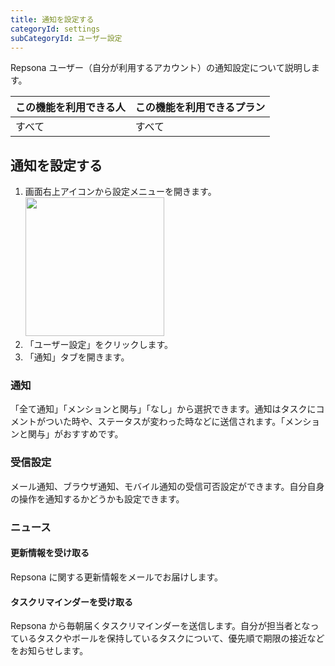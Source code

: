 ```yaml
---
title: 通知を設定する
categoryId: settings
subCategoryId: ユーザー設定
---
```


Repsona ユーザー（自分が利用するアカウント）の通知設定について説明します。

|この機能を利用できる人|この機能を利用できるプラン|
|---|---|
|すべて|すべて|

## 通知を設定する

1. 画面右上アイコンから設定メニューを開きます。<br><img src="/images/help/menu-button.png" width="222">
2. 「ユーザー設定」をクリックします。
3. 「通知」タブを開きます。

### 通知

「全て通知」「メンションと関与」「なし」から選択できます。通知はタスクにコメントがついた時や、ステータスが変わった時などに送信されます。「メンションと関与」がおすすめです。

### 受信設定

メール通知、ブラウザ通知、モバイル通知の受信可否設定ができます。自分自身の操作を通知するかどうかも設定できます。

### ニュース

#### 更新情報を受け取る

Repsona に関する更新情報をメールでお届けします。

#### タスクリマインダーを受け取る

Repsona から毎朝届くタスクリマインダーを送信します。自分が担当者となっているタスクやボールを保持しているタスクについて、優先順で期限の接近などをお知らせします。
